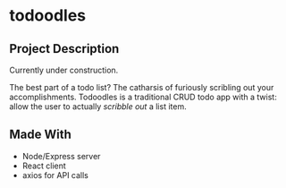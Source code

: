 # todoodles

## Project Description
Currently under construction.

The best part of a todo list?
The catharsis of furiously scribling out your accomplishments. 
Todoodles is a traditional CRUD todo app with a twist: allow the user to actually _scribble out_ a list item.

## Made With
- Node/Express server
- React client
- axios for API calls

